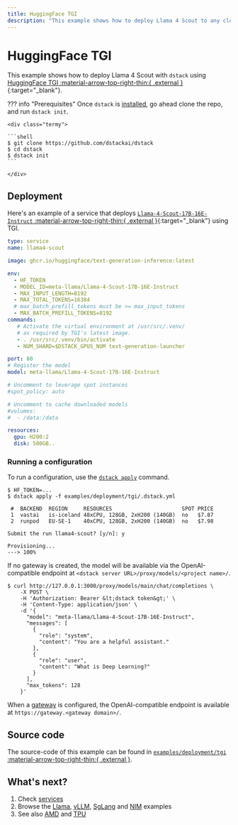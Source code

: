 ```yaml
---
title: HuggingFace TGI
description: "This example shows how to deploy Llama 4 Scout to any cloud or on-premises environment using HuggingFace TGI and dstack."
---
```


# HuggingFace TGI

This example shows how to deploy Llama 4 Scout with `dstack` using [HuggingFace TGI :material-arrow-top-right-thin:{ .external }](https://huggingface.co/docs/text-generation-inference/en/index){:target="_blank"}.

??? info "Prerequisites"
    Once `dstack` is [installed](https://dstack.ai/docs/installation), go ahead clone the repo, and run `dstack init`.

    <div class="termy">
 
    ```shell
    $ git clone https://github.com/dstackai/dstack
    $ cd dstack
    $ dstack init
    ```
 
    </div>

## Deployment

Here's an example of a service that deploys [`Llama-4-Scout-17B-16E-Instruct` :material-arrow-top-right-thin:{ .external }](https://huggingface.co/meta-llama/Llama-4-Scout-17B-16E-Instruct){:target="_blank"} using TGI.

<div editor-title="examples/deployment/tgi/.dstack.yml">

```yaml
type: service
name: llama4-scout

image: ghcr.io/huggingface/text-generation-inference:latest

env:
  - HF_TOKEN
  - MODEL_ID=meta-llama/Llama-4-Scout-17B-16E-Instruct
  - MAX_INPUT_LENGTH=8192
  - MAX_TOTAL_TOKENS=16384
  # max_batch_prefill_tokens must be >= max_input_tokens
  - MAX_BATCH_PREFILL_TOKENS=8192
commands:
   # Activate the virtual environment at /usr/src/.venv/ 
   # as required by TGI's latest image.
   - . /usr/src/.venv/bin/activate
   - NUM_SHARD=$DSTACK_GPUS_NUM text-generation-launcher

port: 80
# Register the model
model: meta-llama/Llama-4-Scout-17B-16E-Instruct

# Uncomment to leverage spot instances
#spot_policy: auto

# Uncomment to cache downloaded models
#volumes:
#  - /data:/data

resources:
  gpu: H200:2
  disk: 500GB..
```
</div>

### Running a configuration

To run a configuration, use the [`dstack apply`](https://dstack.ai/docs/reference/cli/dstack/apply.md) command. 

<div class="termy">

```shell
$ HF_TOKEN=...
$ dstack apply -f examples/deployment/tgi/.dstack.yml

 #  BACKEND  REGION     RESOURCES                      SPOT PRICE   
 1  vastai   is-iceland 48xCPU, 128GB, 2xH200 (140GB)  no   $7.87   
 2  runpod   EU-SE-1    40xCPU, 128GB, 2xH200 (140GB)  no   $7.98 

Submit the run llama4-scout? [y/n]: y

Provisioning...
---> 100%
```
</div>

If no gateway is created, the model will be available via the OpenAI-compatible endpoint 
at `<dstack server URL>/proxy/models/<project name>/`.

<div class="termy">

```shell
$ curl http://127.0.0.1:3000/proxy/models/main/chat/completions \
    -X POST \
    -H 'Authorization: Bearer &lt;dstack token&gt;' \
    -H 'Content-Type: application/json' \
    -d '{
      "model": "meta-llama/Llama-4-Scout-17B-16E-Instruct",
      "messages": [
        {
          "role": "system",
          "content": "You are a helpful assistant."
        },
        {
          "role": "user",
          "content": "What is Deep Learning?"
        }
      ],
      "max_tokens": 128
    }'
```

</div>

When a [gateway](https://dstack.ai/docs/concepts/gateways.md) is configured, the OpenAI-compatible endpoint 
is available at `https://gateway.<gateway domain>/`.

## Source code

The source-code of this example can be found in 
[`examples/deployment/tgi` :material-arrow-top-right-thin:{ .external }](https://github.com/dstackai/dstack/blob/master/examples/deployment/tgi).

## What's next?

1. Check [services](https://dstack.ai/docs/services)
2. Browse the [Llama](https://dstack.ai/examples/llms/llama/), [vLLM](https://dstack.ai/examples/deployment/vllm/), [SgLang](https://dstack.ai/examples/deployment/sglang/) and [NIM](https://dstack.ai/examples/deployment/nim/) examples
3. See also [AMD](https://dstack.ai/examples/accelerators/amd/) and
   [TPU](https://dstack.ai/examples/accelerators/tpu/)
